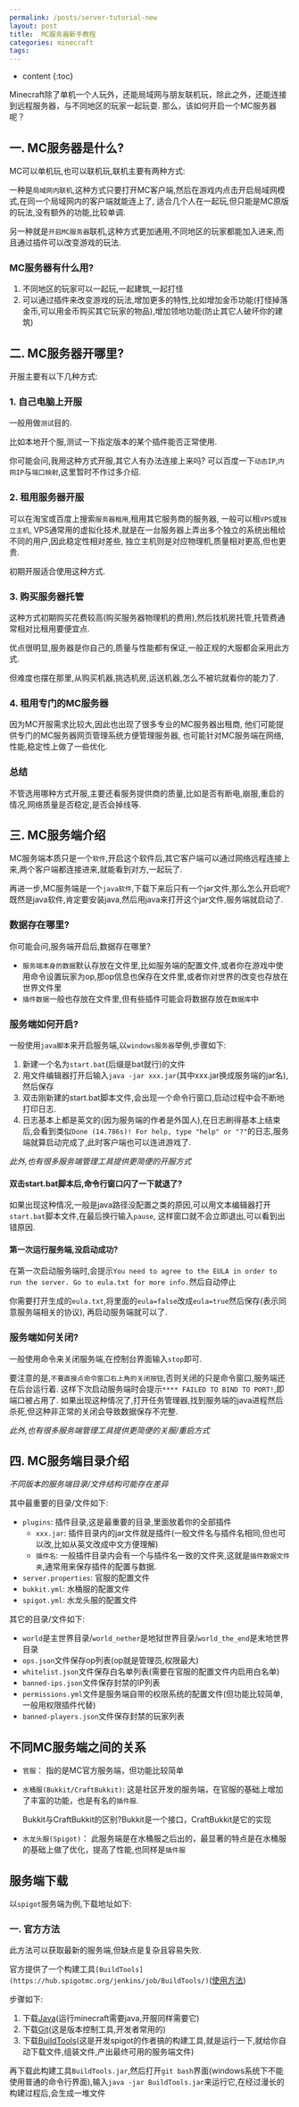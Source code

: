 ```yaml
---
permalink: /posts/server-tutorial-new
layout: post
title:  MC服务器新手教程
categories: minecraft
tags:
---
```


* content
{:toc}

Minecraft除了单机一个人玩外，还能局域网与朋友联机玩，除此之外，还能连接到远程服务器，与不同地区的玩家一起玩耍.
那么，该如何开启一个MC服务器呢？




## 一. MC服务器是什么?

MC可以单机玩,也可以联机玩,联机主要有两种方式:

一种是`局域网内联机`,这种方式只要打开MC客户端,然后在游戏内点击开启局域网模式,在同一个局域网内的客户端就能连上了,
适合几个人在一起玩,但只能是MC原版的玩法,没有额外的功能,比较单调.

另一种就是`开启MC服务器`联机,这种方式更加通用,不同地区的玩家都能加入进来,而且通过插件可以改变游戏的玩法.

### MC服务器有什么用?
1. 不同地区的玩家可以一起玩,一起建筑,一起打怪
2. 可以通过插件来改变游戏的玩法,增加更多的特性,比如增加金币功能(打怪掉落金币,可以用金币购买其它玩家的物品),增加领地功能(防止其它人破坏你的建筑)

## 二. MC服务器开哪里?
开服主要有以下几种方式:

### 1. 自己电脑上开服
一般用做`测试`目的.

比如本地开个服,测试一下指定版本的某个插件能否正常使用.

你可能会问,我用这种方式开服,其它人有办法连接上来吗?
可以百度一下`动态IP`,`内网IP`与`端口映射`,这里暂时不作过多介绍.

### 2. 租用服务器开服
可以在淘宝或百度上搜索`服务器租用`,租用其它服务商的服务器,
一般可以租`VPS`或`独立主机`,
VPS通常用的虚拟化技术,就是在一台服务器上弄出多个独立的系统出租给不同的用户,因此稳定性相对差些,
独立主机则是对应物理机,质量相对更高,但也更贵.

初期开服适合使用这种方式.

### 3. 购买服务器托管
这种方式初期购买花费较高(购买服务器物理机的费用),然后找机房托管,托管费通常相对比租用要便宜点.

优点很明显,服务器是你自己的,质量与性能都有保证,一般正规的大服都会采用此方式.

但难度也摆在那里,从购买机器,挑选机房,运送机器,怎么不被坑就看你的能力了.

### 4. 租用专门的MC服务器
因为MC开服需求比较大,因此也出现了很多专业的MC服务器出租商,
他们可能提供专门的MC服务器网页管理系统方便管理服务器,
也可能针对MC服务端在网络,性能,稳定性上做了一些优化.

### 总结
不管选用哪种方式开服,主要还看服务提供商的质量,比如是否有断电,崩服,重启的情况,网络质量是否稳定,是否会掉线等.

## 三. MC服务端介绍
MC服务端本质只是一个`软件`,开启这个软件后,其它客户端可以通过网络远程连接上来,两个客户端都连接进来,就能看到对方,一起玩了.

再进一步,MC服务端是一个`java软件`,下载下来后只有一个jar文件,那么怎么开启呢?既然是java软件,肯定要安装java,然后用java来打开这个jar文件,服务端就启动了.

### 数据存在哪里?
你可能会问,服务端开启后,数据存在哪里?

* `服务端本身的数据`默认存放在文件里,比如服务端的配置文件,或者你在游戏中使用命令设置玩家为op,那op信息也保存在文件里,或者你对世界的改变也存放在世界文件里
* `插件数据`一般也存放在文件里,但有些插件可能会将数据存放在`数据库`中

### 服务端如何开启?
一般使用`java脚本`来开启服务端,以`windows服务器`举例,步骤如下:

1. 新建一个名为`start.bat`(后缀是bat就行)的文件
2. 用文件编辑器打开后输入`java -jar xxx.jar`(其中xxx.jar换成服务端的jar名),然后保存
3. 双击刚新建的start.bat脚本文件,会出现一个命令行窗口,启动过程中会不断地打印日志.
4. 日志基本上都是英文的(因为服务端的作者是外国人),在日志刷得基本上结束后,会看到类似`Done (14.786s)! For help, type "help" or "?"`的日志,服务端就算启动完成了,此时客户端也可以连进游戏了.

*此外,也有很多服务端管理工具提供更简便的开服方式*

#### 双击start.bat脚本后,命令行窗口闪了一下就退了?
如果出现这种情况,一般是java路径没配置之类的原因,可以用文本编辑器打开`start.bat`脚本文件,在最后换行输入`pause`,
这样窗口就不会立即退出,可以看到出错原因.

#### 第一次运行服务端,没启动成功?
在第一次启动服务端时,会提示`You need to agree to the EULA in order to run the server. Go to eula.txt for more info.`然后自动停止

你需要打开生成的`eula.txt`,将里面的`eula=false`改成`eula=true`然后保存(表示同意服务端相关的协议),
再启动服务端就可以了.

### 服务端如何关闭?

一般使用命令来关闭服务端,在控制台界面输入`stop`即可.

要注意的是,`不要直接点命令窗口右上角的关闭按钮`,否则关闭的只是命令窗口,服务端还在后台运行着.
这样下次启动服务端时会提示`**** FAILED TO BIND TO PORT!`,即端口被占用了.
如果出现这种情况了,打开任务管理器,找到服务端的java进程然后杀死,但这种非正常的关闭会导致数据保存不完整.

*此外,也有很多服务端管理工具提供更简便的关服/重启方式*

## 四. MC服务端目录介绍
*不同版本的服务端目录/文件结构可能存在差异*

其中最重要的目录/文件如下:
* `plugins`: 插件目录,这是最重要的目录,里面放着你的全部插件
  * `xxx.jar`: 插件目录内的jar文件就是插件(一般文件名与插件名相同,但也可以改,比如从英文改成中文方便理解)
  * `插件名`: 一般插件目录内会有一个与插件名一致的文件夹,这就是`插件数据文件夹`,通常用来保存插件的配置与数据.
* `server.properties`: 官服的配置文件
* `bukkit.yml`: 水桶服的配置文件
* `spigot.yml`: 水龙头服的配置文件

其它的目录/文件如下:
* `world`是主世界目录/`world_nether`是地狱世界目录/`world_the_end`是末地世界目录
* `ops.json`文件保存op列表(op就是管理员,权限最大)
* `whitelist.json`文件保存白名单列表(需要在官服的配置文件内启用白名单)
* `banned-ips.json`文件保存封禁的IP列表
* `permissions.yml`文件是服务端自带的权限系统的配置文件(但功能比较简单,一般用权限插件代替)
* `banned-players.json`文件保存封禁的玩家列表

## 不同MC服务端之间的关系

* `官服`： 指的是MC官方服务端，但功能比较简单
* `水桶服(Bukkit/CraftBukkit)`: 这是社区开发的服务端，在官服的基础上增加了丰富的功能，也是有名的`插件服`.

  Bukkit与CraftBukkit的区别?Bukkit是一个接口，CraftBukkit是它的实现

* `水龙头服(Spigot)`： 此服务端是在水桶服之后出的，最显著的特点是在水桶服的基础上做了优化，提高了性能,也同样是`插件服`

## 服务端下载

以`spigot`服务端为例,下载地址如下:

### 一. 官方方法
此方法可以获取最新的服务端,但缺点是复杂且容易失败.

官方提供了一个构建工具`[BuildTools](https://hub.spigotmc.org/jenkins/job/BuildTools/)`([使用方法](https://www.spigotmc.org/wiki/buildtools/))

步骤如下:

1. 下载[Java](http://www.oracle.com/technetwork/java/javase/downloads/jre8-downloads-2133155.html)(运行minecraft需要java,开服同样需要它)
2. 下载[Git](http://msysgit.github.io/)(这是版本控制工具,开发者常用的)
3. 下载[BuildTools](https://hub.spigotmc.org/jenkins/job/BuildTools/lastSuccessfulBuild/artifact/target/BuildTools.jar)(这是开发spigot的作者搞的构建工具,就是运行一下,就给你自动下载文件,组装文件,产出最终可用的服务端文件)

再下载此构建工具`BuildTools.jar`,然后打开`git bash`界面(windows系统下不能使用普通的命令行界面),输入`java -jar BuildTools.jar`来运行它,在经过漫长的构建过程后,会生成一堆文件
